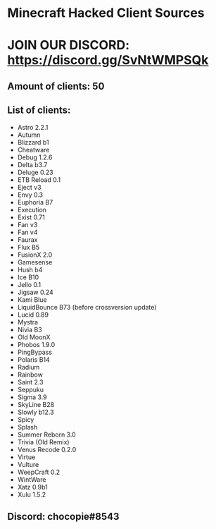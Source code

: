 # Minecraft Hacked Client Sources

# JOIN OUR DISCORD: https://discord.gg/SvNtWMPSQk

## Amount of clients: 50

## List of clients:

* Astro 2.2.1
* Autumn
* Blizzard b1
* Cheatware
* Debug 1.2.6
* Delta b3.7
* Deluge 0.23
* ETB Reload 0.1
* Eject v3
* Envy 0.3
* Euphoria B7
* Execution
* Exist 0.71
* Fan v3
* Fan v4
* Faurax
* Flux B5
* FusionX 2.0
* Gamesense 
* Hush b4
* Ice B10
* Jello 0.1
* Jigsaw 0.24
* Kami Blue
* LiquidBounce B73 (before crossversion update)
* Lucid 0.89
* Mystra
* Nivia B3
* Old MoonX
* Phobos 1.9.0
* PingBypass
* Polaris B14
* Radium
* Rainbow
* Saint 2.3
* Seppuku
* Sigma 3.9
* SkyLine B28
* Slowly b12.3
* Spicy
* Splash
* Summer Reborn 3.0
* Trivia (Old Remix)
* Venus Recode 0.2.0
* Virtue
* Vulture
* WeepCraft 0.2
* WintWare
* Xatz 0.9b1
* Xulu 1.5.2

## Discord: chocopie#8543

